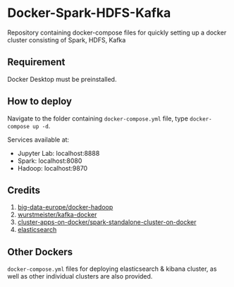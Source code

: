 # Docker-Spark-HDFS-Kafka
Repository containing docker-compose files for quickly setting up a docker cluster consisting of Spark, HDFS, Kafka

## Requirement
Docker Desktop must be preinstalled.

## How to deploy
Navigate to the folder containing `docker-compose.yml` file, type `docker-compose up -d`.

Services available at:
* Jupyter Lab: localhost:8888
* Spark: localhost:8080
* Hadoop: localhost:9870

## Credits
1. [big-data-europe/docker-hadoop](https://github.com/big-data-europe/docker-hadoop)
2. [wurstmeister/kafka-docker](https://github.com/wurstmeister/kafka-docker)
3. [cluster-apps-on-docker/spark-standalone-cluster-on-docker](https://github.com/cluster-apps-on-docker/spark-standalone-cluster-on-docker)
4. [elasticsearch](https://www.elastic.co/guide/en/elasticsearch/reference/current/docker.html)

## Other Dockers
`docker-compose.yml` files for deploying elasticsearch & kibana cluster, as well as other individual clusters are also provided. 
